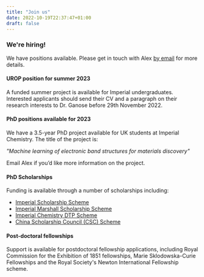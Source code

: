 ```yaml
---
title: "Join us"
date: 2022-10-19T22:37:47+01:00
draft: false
---
```


<div class="banner">
<div class="banner-inner">

### We're hiring!

We have positions available. Please get in touch with Alex [by email](mailto:a.ganose@imperial.ac.uk) for more details.

#### UROP position for summer 2023

A funded summer project is available for Imperial undergraduates.
Interested applicants should send their CV and a paragraph on their research interests to Dr. Ganose before 29th November 2022.

#### PhD positions available for 2023

We have a 3.5-year PhD project available for UK students at Imperial Chemistry. The title of the project is:

*"Machine learning of electronic band structures for materials discovery"*

Email Alex if you’d like more information on the project.

#### PhD Scholarships

Funding is available through a number of scholarships including:

- [Imperial Scholarship Scheme](http://www.imperial.ac.uk/study/pg/fees-and-funding/scholarships/icphd/)
- [Imperial Marshall Scholarship Scheme](https://www.imperial.ac.uk/study/pg/fees-and-funding/scholarships/international-scholarship-collaborations/ims/)
- [Imperial Chemistry DTP Scheme](https://www.findaphd.com/search/PhDDetails.aspx?CAID=2611)
- [China Scholarship Council (CSC) Scheme](https://www.imperial.ac.uk/study/pg/fees-and-funding/scholarships/international-scholarship-collaborations/csc/)

#### Post-doctoral fellowships

Support is available for postdoctoral fellowship applications, including Royal Commission for the Exhibition of 1851 fellowships, Marie Sklodowska-Curie Fellowships and the Royal Society's Newton International Fellowship scheme.

</div>
</div>
